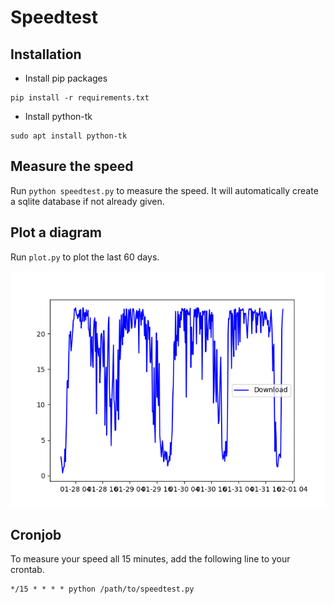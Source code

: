 # Speedtest

## Installation

* Install pip packages

```
pip install -r requirements.txt
```

* Install python-tk

```
sudo apt install python-tk
```

## Measure the speed

Run `python speedtest.py` to measure the speed.
It will automatically create a sqlite database if not already given.

## Plot a diagram

Run `plot.py` to plot the last 60 days.

![Example Plot](doc/images/example.png)

## Cronjob

To measure your speed all 15 minutes, add the following line to your crontab.

```
*/15 * * * * python /path/to/speedtest.py
```

